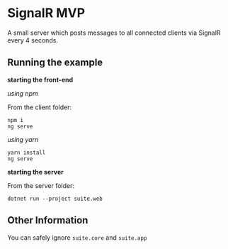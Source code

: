 # SignalR MVP

A small server which posts messages to all connected clients via SignalR every 4 seconds.

## Running the example


**starting the front-end**

*using npm*

From the client folder:

```
npm i
ng serve
```

*using yarn*
```
yarn install
ng serve
```

**starting the server**

From the server folder:

```
dotnet run --project suite.web
```

## Other Information
You can safely ignore `suite.core` and `suite.app`